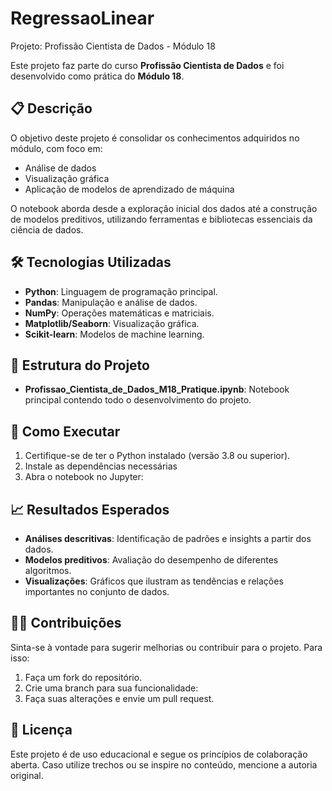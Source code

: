 # RegressaoLinear
 Projeto: Profissão Cientista de Dados - Módulo 18

Este projeto faz parte do curso **Profissão Cientista de Dados** e foi desenvolvido como prática do **Módulo 18**.

## 📋 Descrição

O objetivo deste projeto é consolidar os conhecimentos adquiridos no módulo, com foco em:
- Análise de dados
- Visualização gráfica
- Aplicação de modelos de aprendizado de máquina

O notebook aborda desde a exploração inicial dos dados até a construção de modelos preditivos, utilizando ferramentas e bibliotecas essenciais da ciência de dados.

## 🛠️ Tecnologias Utilizadas

- **Python**: Linguagem de programação principal.
- **Pandas**: Manipulação e análise de dados.
- **NumPy**: Operações matemáticas e matriciais.
- **Matplotlib/Seaborn**: Visualização gráfica.
- **Scikit-learn**: Modelos de machine learning.

## 📂 Estrutura do Projeto

- **Profissao_Cientista_de_Dados_M18_Pratique.ipynb**: Notebook principal contendo todo o desenvolvimento do projeto.

## 🚀 Como Executar

1. Certifique-se de ter o Python instalado (versão 3.8 ou superior).
2. Instale as dependências necessárias
3. Abra o notebook no Jupyter:

## 📈 Resultados Esperados

- **Análises descritivas**: Identificação de padrões e insights a partir dos dados.
- **Modelos preditivos**: Avaliação do desempenho de diferentes algoritmos.
- **Visualizações**: Gráficos que ilustram as tendências e relações importantes no conjunto de dados.

## 🧑‍💻 Contribuições

Sinta-se à vontade para sugerir melhorias ou contribuir para o projeto. Para isso:
1. Faça um fork do repositório.
2. Crie uma branch para sua funcionalidade:
3. Faça suas alterações e envie um pull request.

## 📜 Licença

Este projeto é de uso educacional e segue os princípios de colaboração aberta. Caso utilize trechos ou se inspire no conteúdo, mencione a autoria original.
